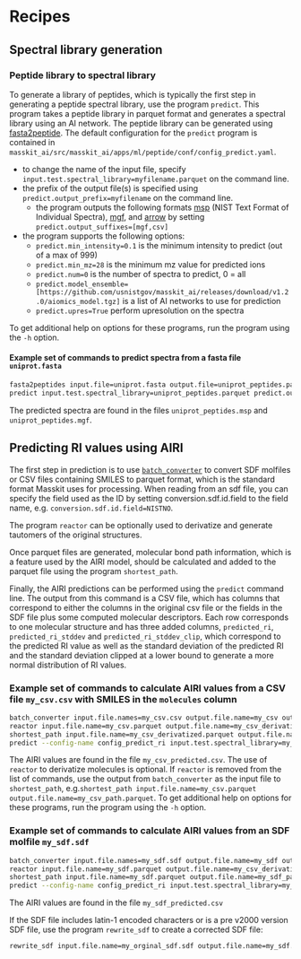 # Recipes

## Spectral library generation

### Peptide library to spectral library

To generate a library of peptides, which is typically the first step in generating a peptide
spectral library, use the program `predict`. This program takes a peptide library in parquet
format and generates a spectral library using an AI network.  The peptide library can be generated using
[fasta2peptide](https://pages.nist.gov/masskit/recipes.html#protein-sequences-to-peptide-library).
The default configuration for the `predict` program is contained in
`masskit_ai/src/masskit_ai/apps/ml/peptide/conf/config_predict.yaml`.

* to change the name of the input file, specify `input.test.spectral_library=myfilename.parquet` on the
command line.
* the prefix of the output file(s) is specified using `predict.output_prefix=myfilename` on
the command line.
  * the program outputs the following formats [msp](https://chemdata.nist.gov/dokuwiki/lib/exe/fetch.php?media=chemdata:nist17:nistms_ver23man.pdf) (NIST Text Format of Individual Spectra), [mgf](http://www.matrixscience.com/help/data_file_help.html#GEN), and [arrow](https://arrow.apache.org/docs/python/feather.html) by setting `predict.output_suffixes=[mgf,csv]`
* the program supports the following options:
  * `predict.min_intensity=0.1` is the minimum intensity to predict (out of a max of 999)
  * `predict.min_mz=28` is the minimum mz value for predicted ions
  * `predict.num=0` is the number of spectra to predict, 0 = all
  * `predict.model_ensemble=[https://github.com/usnistgov/masskit_ai/releases/download/v1.2.0/aiomics_model.tgz]` is a list of AI networks to use for prediction
  * `predict.upres=True` perform upresolution on the spectra

To get additional help on options for these programs, run the program using the `-h` option.

#### Example set of commands to predict spectra from a fasta file `uniprot.fasta`

```bash
fasta2peptides input.file=uniprot.fasta output.file=uniprot_peptides.parquet
predict input.test.spectral_library=uniprot_peptides.parquet predict.output_prefix=uniprot_peptides predict.output_suffixes=[mgf,msp]
```

The predicted spectra are found in the files `uniprot_peptides.msp` and `uniprot_peptides.mgf`.

## Predicting RI values using AIRI

The first step in prediction is to use [`batch_converter`](https://pages.nist.gov/masskit/recipes.html#library-import) to convert SDF molfiles or CSV files containing SMILES to parquet format,
which is the standard format Masskit uses for processing.
When reading from an sdf file, you can specify the field used as the ID by setting
conversion.sdf.id.field to the field name, e.g. `conversion.sdf.id.field=NISTNO`.

The program `reactor` can be optionally used to derivatize and generate tautomers of the original structures.

Once parquet files are generated, molecular bond path information, which is a feature used by the
AIRI model, should be calculated and added to the parquet file using the program `shortest_path`.

Finally, the AIRI predictions can be performed using the `predict` command line.
The output from this command is a CSV file, which has columns that correspond to either the columns
in the original csv file or the fields in the SDF file plus some computed molecular descriptors.
Each row corresponds to one molecular structure and has three added columns, `predicted_ri`, `predicted_ri_stddev` and `predicted_ri_stddev_clip`, which correspond to the predicted RI value as well as the standard deviation of the predicted RI and the standard deviation clipped at a lower bound
to generate a more normal distribution of RI values.

### Example set of commands to calculate AIRI values from a CSV file `my_csv.csv` with SMILES in the `molecules` column

```bash
batch_converter input.file.names=my_csv.csv output.file.name=my_csv output.file.types=[parquet] conversion.csv.smiles_column_name=molecules
reactor input.file.name=my_csv.parquet output.file.name=my_csv_derivatized.parquet conversion.num_tautomers=5 conversion.mass_range=[0,5000] conversion.reactant_names=[trimethylsilylation] 
shortest_path input.file.name=my_csv_derivatized.parquet output.file.name=my_csv_path.parquet
predict --config-name config_predict_ri input.test.spectral_library=my_csv_path.parquet predict.output_prefix=my_csv_predicted predict.output_suffixes=[csv]
```

The AIRI values are found in the file `my_csv_predicted.csv`. The use of `reactor` to derivatize molecules is optional.
If `reactor` is removed from the list of commands, use the output from `batch_converter`
as the input file to `shortest_path`, e.g.`shortest_path input.file.name=my_csv.parquet output.file.name=my_csv_path.parquet`.
To get additional help on options for these programs, run the program using the `-h` option.

### Example set of commands to calculate AIRI values from an SDF molfile `my_sdf.sdf`

```bash
batch_converter input.file.names=my_sdf.sdf output.file.name=my_sdf output.file.types=[parquet]
reactor input.file.name=my_sdf.parquet output.file.name=my_csv_derivatized.parquet conversion.num_tautomers=5 conversion.mass_range=[0,5000] conversion.reactant_names=[trimethylsilylation]
shortest_path input.file.name=my_sdf.parquet output.file.name=my_sdf_path.parquet
predict --config-name config_predict_ri input.test.spectral_library=my_sdf_path.parquet predict.output_prefix=my_sdf_predicted predict.output_suffixes=[csv]
```

The AIRI values are found in the file `my_sdf_predicted.csv`

If the SDF file includes latin-1 encoded characters or is a pre v2000 version SDF file,
use the program `rewrite_sdf` to create a corrected SDF file:

```bash
rewrite_sdf input.file.name=my_orginal_sdf.sdf output.file.name=my_sdf.sdf
```



